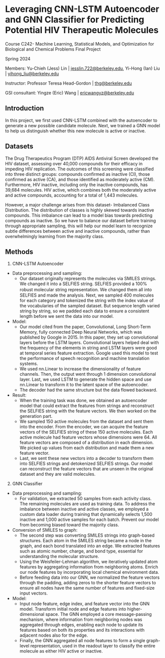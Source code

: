 # Leveraging CNN-LSTM Autoencoder and GNN Classifier for Predicting Potential HIV Therapeutic Molecules
Course C242- Machine Learning, Statistical Models, and Optimization for Biological and Chemical Problems Final Project

Spring 2024

Members: 
Yu-Chieh (Jess) Lin | jesslin.722@berkeley.edu, Yi-Hong (Ian) Liu | yihong_liu@berkeley.edu

Instructor: 
Professor Teresa Head-Gordon | thg@berkeley.edu

GSI consultant: 
Yingze (Eric) Wang | ericwangyz@berkeley.edu

## Introduction 
In this project, we first used CNN-LSTM combined with the autoencoder to generate a new possible candidate molecule. Next, we trained a GNN model to help us distinguish whether this new molecule is active or inactive.

## Datasets
The Drug Therapeutics Program (DTP) AIDS Antiviral Screen developed the HIV dataset, assessing over 40,000 compounds for their efficacy in impeding HIV replication. The outcomes of this screening were classified into three distinct groups: compounds confirmed as inactive (CI), those confirmed as active (CA), and those identified as moderately active (CM). Furthermore, HIV inactive, including only the inactive compounds, has 39,684 molecules. HIV active, which combines both the moderately active and active compounds, accounting for a total of 1,443 molecules.

However, a major challenge arises from this dataset- Imbalanced Class Distribution. The distribution of classes is highly skewed towards inactive compounds. This imbalance can lead to a model bias towards predicting compounds as inactive. So we have to balance our dataset before training through appropriate sampling, this will help our model learn to recognize subtle differences between active and inactive compounds, rather than overwhelmingly learning from the majority class.

## Methods
1. CNN-LSTM Autoencoder
- Data preprocessing and sampling:
  - Our dataset originally represents the molecules via SMILES strings. We changed it into a SELFIES string. SELFIES provided a 100% robust molecular string representation. Ｗe changed them all into SELFIES and made the analysis. Next, we sampled 400 molecules for each category and tokenized the string with the index value of the vocabularies of the sampled dataset. But sequence length varied string by string, so we padded each data to ensure a consistent length before we sent the data into our model.
- Model:
  - Our model cited from the paper, Convolutional, Long Short-Term Memory, fully connected Deep Neural Networks, which was published by Google in 2015. In this paper, they set up convolutional layers before the LSTM layers. Convolutional layers helped deal with the frequency of the elements in string and LSTM layers were good at temporal series feature extraction. Google used this model to test the performance of speech recognition and machine translation systems.
  - We used nn.Linear to increase the dimensionality of feature channels. Then, the output went through 1 dimension convolutional layer. Last, we used LSTM to generate the hidden space and use nn.Linear to transform it to the latent space of the autoencoder.
  - The decoder had the same structure but the data flowed backward.
- Result:
  - When the training task was done, we obtained an autoencoder model that could extract the features from strings and reconstruct the SELFIES string with the feature vectors. We then worked on the generation part.
  - We sampled 150 active molecules from the dataset and sent them into the encoder. From the encoder, we can acquire the feature vectors of the SELFIES string of these 150 active molecules. Each active molecule had feature vectors whose dimensions were 64. All feature vectors are composed of a distribution in each dimension. We picked up values from each distribution and made them a new feature vector.
  - Last, we sent these new vectors into a decoder to transform them into SELFIES strings and detokenized SELFIES strings. Our model can reconstruct the feature vectors that are unseen in the original dataset and they are valid molecules.

2. GNN Classifier
- Data preprocessing and sampling:
  - For validation, we extracted 50 samples from each activity class. The remaining molecules are used as training data. To address the imbalance between inactive and active classes, we employed a custom data loader during training that dynamically selects 1,500 inactive and 1,000 active samples for each batch. Prevent our model from becoming biased toward the majority class.
- Conversion of SMILES to graph:
  - The second step was converting SMILES strings into graph-based structures. Each atom in the SMILES string became a node in the graph, and each bond translated into an edge. We extracted features such as atomic number, charge, and bond type, essential for understanding the molecular structure.
  - Using the Weisfeiler-Lehman algorithm, we iteratively updated atom features by aggregating information from neighboring atoms. Enrich our node features by incorporating local chemical environment data.
  - Before feeding data into our GNN, we normalized the feature vectors through the padding, adding zeros to the shorter feature vectors to ensure all nodes have the same number of features and fixed-size input vectors.
- Model:
  - Input node feature, edge index, and feature vector into the GNN model. Transform initial node and edge features into higher-dimensional space. The GNN employed a core message-passing mechanism, where information from neighboring nodes was aggregated through edges, enabling each node to update its features based on both its properties and its interactions with adjacent nodes also for the edge.
  - Finally, the GNN aggregated all node features to form a single graph-level representation, used in the readout layer to classify the entire molecule as either HIV active or inactive. 
